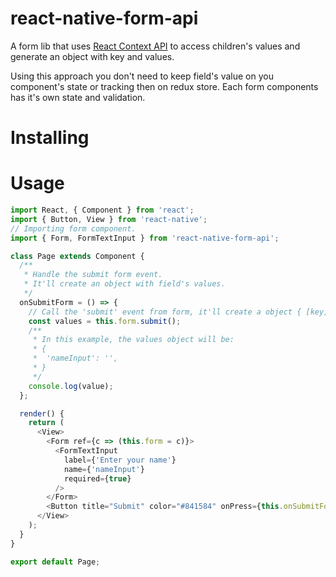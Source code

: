 # react-native-form-api

A form lib that uses [React Context API](https://reactjs.org/docs/context.html) to access children's values and generate an object with key and values.

Using this approach you don't need to keep field's value on you component's state or tracking then on redux store. Each form components has it's own state and validation.

# Installing

# Usage

```js
import React, { Component } from 'react';
import { Button, View } from 'react-native';
// Importing form component.
import { Form, FormTextInput } from 'react-native-form-api';

class Page extends Component {
  /**
   * Handle the submit form event.
   * It'll create an object with field's values.
   */
  onSubmitForm = () => {
    // Call the 'submit' event from form, it'll create a object { [key]: value } with form's values.
    const values = this.form.submit();
    /**
     * In this example, the values object will be:
     * {
     *  'nameInput': '',
     * }
     */
    console.log(value);
  };

  render() {
    return (
      <View>
        <Form ref={c => (this.form = c)}>
          <FormTextInput
            label={'Enter your name'}
            name={'nameInput'}
            required={true}
          />
        </Form>
        <Button title="Submit" color="#841584" onPress={this.onSubmitForm} />
      </View>
    );
  }
}

export default Page;
```

